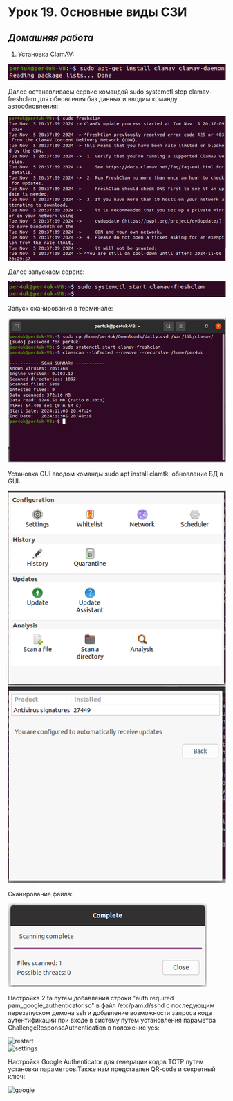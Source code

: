 # Урок 19. Основные виды СЗИ  

 ## ***Домашняя работа*** ##  
1) Установка ClamAV:  
  
![cav_install](images/cav_install.png)  

Далее останавливаем сервис командой sudo systemctl stop clamav-freshclam для обновления баз данных и вводим команду автообновления:
  
![update_virus_db](images/update_virus_db.png)  
  
Далее запускаем сервис:  
  
![start_service](images/start_service.png)  
  
Запуск сканирования в терминале:  
  
![scan](images/scan.png) 
  
Установка GUI вводом команды sudo apt install clamtk, обновление БД в GUI:  
  
![cl_gui](images/cl_gui.png)  
![update_gui_db](images/update_gui_db.png)  
  
Сканирование файла:  
  
![file_anal](images/file_anal.png) 



  
Настройка 2 fa путем добавления строки "auth required pam_google_authenticator.so" в файл /etc/pam.d/sshd c последующим перезапуском демона ssh и добавление возможности запроса кода аутентификации при входе в систему путем установления параметра ChallengeResponseAuthentication в положение yes:

![restart](images/restart.png)  
![settings](images/settings.png)  
  
Настройка Google Authenticator для генерации кодов TOTP путем установки параметров.Также нам представлен QR-code и секретный ключ:  

![google](images/google.png)  




  


